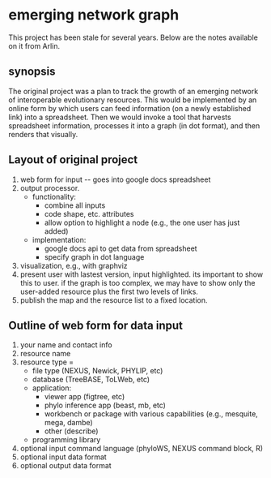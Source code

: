 # emerging network graph  

This project has been stale for several years.  Below are the notes available on it from Arlin. 

## synopsis 

The original project was a plan to track the growth of an emerging network of interoperable evolutionary resources. This would be implemented by an online form by which users can feed information (on a newly established link) into a spreadsheet.  Then we would invoke a tool that harvests spreadsheet information, processes it into a graph (in dot format), and then renders that visually.  

## Layout of original project

1. web form for input -- goes into google docs spreadsheet
2. output processor. 
    * functionality: 
        * combine all inputs
        * code shape, etc. attributes
        * allow option to highlight a node (e.g., the one user has just added)
    * implementation:
        * google docs api to get data from spreadsheet
        * specify graph in dot language
3. visualization, e.g., with graphviz
4. present user with lastest version, input highlighted.  its important to show this to user.  if the graph is too complex, we may have to show only the user-added resource plus the first two levels of links.  
5. publish the map and the resource list to a fixed location. 

## Outline of web form for data input 

1. your name and contact info 
2. resource name
3. resource type = 
    * file type (NEXUS, Newick, PHYLIP, etc)
    * database (TreeBASE, ToLWeb, etc)
    * application: 
        * viewer app (figtree, etc)
        * phylo inference app (beast, mb, etc)
        * workbench or package with various capabilities (e.g., mesquite, mega, dambe)
        * other (describe)
    * programming library 
4. optional input command language (phyloWS, NEXUS command block, R)
5. optional input data format 
6. optional output data format 


